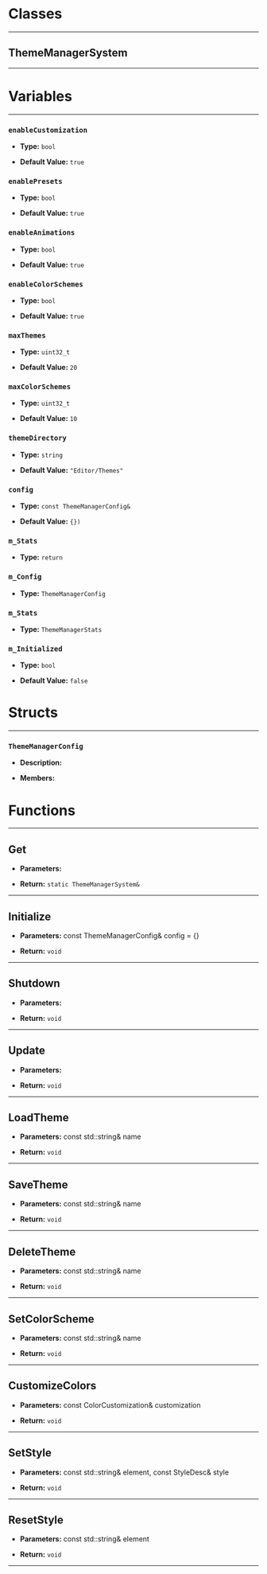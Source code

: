 # Classes
---

## ThemeManagerSystem
---




# Variables
---

### `enableCustomization`

- **Type:** `bool`

- **Default Value:** `true`



### `enablePresets`

- **Type:** `bool`

- **Default Value:** `true`



### `enableAnimations`

- **Type:** `bool`

- **Default Value:** `true`



### `enableColorSchemes`

- **Type:** `bool`

- **Default Value:** `true`



### `maxThemes`

- **Type:** `uint32_t`

- **Default Value:** `20`



### `maxColorSchemes`

- **Type:** `uint32_t`

- **Default Value:** `10`



### `themeDirectory`

- **Type:** `string`

- **Default Value:** `"Editor/Themes"`



### `config`

- **Type:** `const ThemeManagerConfig&`

- **Default Value:** `{})`



### `m_Stats`

- **Type:** `return`



### `m_Config`

- **Type:** `ThemeManagerConfig`



### `m_Stats`

- **Type:** `ThemeManagerStats`



### `m_Initialized`

- **Type:** `bool`

- **Default Value:** `false`




# Structs
---

### `ThemeManagerConfig`

- **Description:** 

- **Members:**




# Functions
---

## Get



- **Parameters:** 

- **Return:** `static ThemeManagerSystem&`

---

## Initialize



- **Parameters:** const ThemeManagerConfig& config = {}

- **Return:** `void`

---

## Shutdown



- **Parameters:** 

- **Return:** `void`

---

## Update



- **Parameters:** 

- **Return:** `void`

---

## LoadTheme



- **Parameters:** const std::string& name

- **Return:** `void`

---

## SaveTheme



- **Parameters:** const std::string& name

- **Return:** `void`

---

## DeleteTheme



- **Parameters:** const std::string& name

- **Return:** `void`

---

## SetColorScheme



- **Parameters:** const std::string& name

- **Return:** `void`

---

## CustomizeColors



- **Parameters:** const ColorCustomization& customization

- **Return:** `void`

---

## SetStyle



- **Parameters:** const std::string& element, const StyleDesc& style

- **Return:** `void`

---

## ResetStyle



- **Parameters:** const std::string& element

- **Return:** `void`

---
